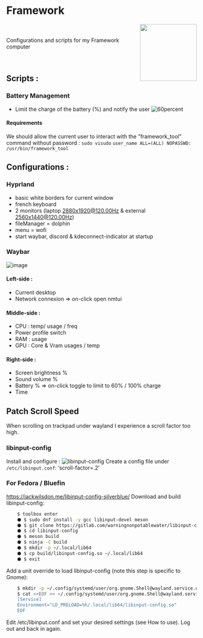 # Framework
<img align="right" width="150" height="150" src="https://frame.work/assets/family/diy_laptop-f402ff777de39ff72aa9eae12c2fa28733e885074731c53e9530ff93fb6a399c.jpg">
<br/><br/>
Configurations and scripts for my Framework computer
<br/><br/><br/>

## Scripts :
### Battery Management
- Limit the charge of the battery (%) and notify the user
![60percent](https://github.com/user-attachments/assets/8daa319e-644a-4593-a582-7bce5185ccc9)
#### Requirements
We should allow the current user to interact with the "framework_tool" command without password :
`sudo visudo`
`user_name ALL=(ALL) NOPASSWD: /usr/bin/framework_tool`

## Configurations :
### Hyprland
- basic white borders for current window
- french keyboard
- 2 monitors (laptop 2880x1920@120.00Hz & external 2560x1440@120.00Hz)
- fileManager = dolphin
- menu = wofi
- start waybar, discord & kdeconnect-indicator at startup
### Waybar
![image](https://github.com/user-attachments/assets/c96d0e31-8b3d-45fa-91f9-ed593a4255af)
#### Left-side :
- Current desktop
- Network connexion => on-click open nmtui
#### Middle-side :
- CPU : temp/ usage / freq
- Power profile switch
- RAM : usage
- GPU : Core & Vram usages / temp
#### Right-side :
- Screen brightness %
- Sound volume %
- Battery % => on-click toggle to limit to 60% / 100% charge
- Time

## Patch Scroll Speed
When scrolling on trackpad under wayland I experience a scroll factor too high.
### libinput-config
Install and configure :
![libinput-config](https://gitlab.com/warningnonpotablewater/libinput-config)
Create a config file under `/etc/libinput.conf`:
‘scroll-factor=.2’
### For Fedora / Bluefin 
https://jackwilsdon.me/libinput-config-silverblue/
Download and build libinput-config:
```bash
    $ toolbox enter
    ⬢ $ sudo dnf install -y gcc libinput-devel meson
    ⬢ $ git clone https://gitlab.com/warningnonpotablewater/libinput-config.git
    ⬢ $ cd libinput-config
    ⬢ $ meson build
    ⬢ $ ninja -C build
    ⬢ $ mkdir -p ~/.local/lib64
    ⬢ $ cp build/libinput-config.so ~/.local/lib64
    ⬢ $ exit
```
Add a unit override to load libinput-config (note this step is specific to Gnome):
```bash
    $ mkdir -p ~/.config/systemd/user/org.gnome.Shell@wayland.service.d/
    $ cat <<EOF >> ~/.config/systemd/user/org.gnome.Shell@wayland.service.d/libinput-config.conf
    [Service]
    Environment="LD_PRELOAD=%h/.local/lib64/libinput-config.so"
    EOF
```
Edit /etc/libinput.conf and set your desired settings (see How to use).
Log out and back in again.
